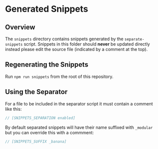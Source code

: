 # Generated Snippets

## Overview

The `snippets` directory contains snippets generated by the `separate-snippets` script.
Snippets in this folder should **never** be updated directly instead please
edit the source file (indicated by a comment at the top).

## Regenerating the Snippets

Run `npm run snippets` from the root of this repository.

## Using the Separator

For a file to be included in the separator script it must contain a comment like this:

```js
// [SNIPPETS_SEPARATION enabled]
```

By default separated snippets will have their name suffixed with `_modular`
but you can override this with a commment:

```js
// [SNIPPETS_SUFFIX _banana]
```
